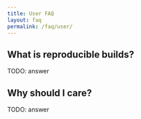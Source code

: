 ```yaml
---
title: User FAQ
layout: faq
permalink: /faq/user/
---
```


## What is reproducible builds?

TODO: answer

## Why should I care?

TODO: answer
